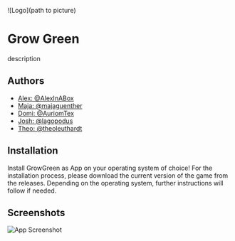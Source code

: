 
![Logo](path to picture)


# Grow Green 

description


## Authors

- [Alex: @AlexInABox](https://github.com/AlexInABox)
- [Maja: @majaguenther](https://github.com/majaguenther)
- [Domi: @AuriomTex](https://github.com/AuriomTex)
- [Josh: @lagopodus](https://github.com/lagopodus)
- [Theo: @theoleuthardt](https://github.com/theoleuthardt)


## Installation

Install GrowGreen as App on your operating system of choice! For the installation process, 
please download the current version of the game from the releases. Depending on the operating system, further 
instructions will follow if needed.
    
## Screenshots

![App Screenshot](https://via.placeholder.com/468x300?text=App+Screenshot+Here)


